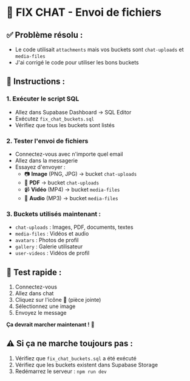 # 🔧 FIX CHAT - Envoi de fichiers

## ✅ **Problème résolu :**
- Le code utilisait `attachments` mais vos buckets sont `chat-uploads` et `media-files`
- J'ai corrigé le code pour utiliser les bons buckets

## 🚀 **Instructions :**

### 1. Exécuter le script SQL
- Allez dans Supabase Dashboard → SQL Editor
- Exécutez `fix_chat_buckets.sql`
- Vérifiez que tous les buckets sont listés

### 2. Tester l'envoi de fichiers
- Connectez-vous avec n'importe quel email
- Allez dans la messagerie
- Essayez d'envoyer :
  - 📷 **Image** (PNG, JPG) → bucket `chat-uploads`
  - 📄 **PDF** → bucket `chat-uploads`
  - 📹 **Vidéo** (MP4) → bucket `media-files`
  - 🎵 **Audio** (MP3) → bucket `media-files`

### 3. Buckets utilisés maintenant :
- `chat-uploads` : Images, PDF, documents, textes
- `media-files` : Vidéos et audio
- `avatars` : Photos de profil
- `gallery` : Galerie utilisateur
- `user-videos` : Vidéos de profil

## 🎯 **Test rapide :**
1. Connectez-vous
2. Allez dans chat
3. Cliquez sur l'icône 📎 (pièce jointe)
4. Sélectionnez une image
5. Envoyez le message

**Ça devrait marcher maintenant !** 🎉

## ⚠️ Si ça ne marche toujours pas :
1. Vérifiez que `fix_chat_buckets.sql` a été exécuté
2. Vérifiez que les buckets existent dans Supabase Storage
3. Redémarrez le serveur : `npm run dev` 